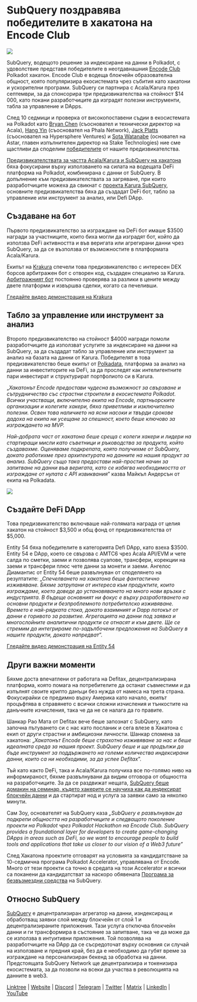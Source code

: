 # SubQuery поздравява победителите в хакатона на Encode Club

![](https://miro.medium.com/max/1400/1*KSv8qczywRPCEvWXeYiDNA.png)

SubQuery, водещото решение за индексиране на данни в Polkadot, с удоволствие представя победителите в неотдавнашния [Encode Club](https://www.encode.club/) Polkadot хакатон. Encode Club е водеща блокчейн образователна общност, която популяризира екосистемата чрез събития като хакатони и ускорителни програми. SubQuery си партнира с Acala/Karura през септември, за да спонсорира три предизвикателства на стойност $14 000, като покани разработчиците да изградят полезни инструменти, табла за управление и DApps.

След 10 седмици и проверка от високопоставени съдии в екосистемата на Polkadot като [Bryan Chen](https://twitter.com/XiliangChen) (съосновател и технически директор на Acala), [Hang Yin](https://twitter.com/bgmshana) (съосновател на Phala Network), [Jack Platts](https://twitter.com/jackbplatts) (съосновател на Hypersphere Ventures) и [Sota Watanabe](https://twitter.com/WatanabeSota) (основател на Astar, главен изпълнителен директор на Stake Technologies) ние сме щастливи да споделим [победителите](https://medium.com/encode-club/polkadot-hack-finale-prizewinners-and-summary-931627c64d9) от нашите предизвикателства.

[Предизвикателствата за частта Acala/Karura и SubQuery на хакатона](https://medium.com/encode-club/polkadot-hack-challenges-7cfeba1a4c0e) бяха фокусирани върху използването на силата на водещата DeFi платформа на Polkadot, комбинирана с данни от SubQuery. В допълнение към предизвикателствата за загряване, при които разработчиците можеха да свикнат с [проекта Karura SubQuery](https://explorer.subquery.network/subquery/AcalaNetwork/karura), основните предизвикателства бяха да създадат DeFi бот, табло за управление или инструмент за анализ, или Defi DApp.

## Създаване на бот

Първото предизвикателство за изграждане на DeFi бот имаше $3500 награди за участниците, които биха могли да изградят бот, който да използва DeFi активността и във веригата или агрегирани данни чрез SubQuery, за да се възползва от възможностите в платформата Acala/Karura.

Екипът на [Krakura](https://github.com/houtenbos/krakura-bot) спечели това предизвикателство с интересен DEX борсов арбитражен бот с отворен код, създаден специално за Karura. [Арбитражният бот](https://github.com/houtenbos/krakura-bot) постоянно проверява за разлики в цените между двете платформи и извършва сделки, когато са печеливши.

[Гледайте видео демонстрация на Krakura](https://youtu.be/G7TNTzMDijU)

## Табло за управление или инструмент за анализ

Второто предизвикателство на стойност $4000 награди помоли разработчиците да използват услугите за индексиране на данни на SubQuery, за да създадат табло за управление или инструмент за анализ на базата на данни от Karura. Победителят в това предизвикателство беше екипът от [Polkadata](https://www.polkadata.xyz/), платформа за анализ на данни за инвеститорите на DeFi, за да проследят как интелигентните пари инвестират и структурират портфолиото си в Karura.

„_Хакатонът Encode предостави чудесна възможност за свързване и сътрудничество със страстни строители в екосистемата Polkadot. Всички участващи, включително екипа на Encode, партньорските организации и колегите хакери, бяха приветливи и изключително полезни. Освен това наличието на ясни насоки и твърди срокове дадоха на екипа ни усещане за спешност, което беше ключово за изграждането на MVP._

_Най-добрата част от хакатона беше среща с колеги хакери и лидери на стартиращи мисли като съветници и ръководства за продукта, който създавахме. Оценяваме подкрепата, която получихме от SubQuery, докато работихме през архитектурата на данните на нашия продукт за анализ. SubQuery също така предостави най-простия начин за запитване на данни във веригата, като се избягва необходимостта от изграждане от нулата с API извиквания_” казва Майкъл Андерсън от екипа на Polkadata.

![](https://miro.medium.com/max/1400/0*o01LCEIOu-FyUOWx)

## Създайте DeFi DApp

Това предизвикателство включваше най-голямата награда от целия хакатон на стойност $3,500 и общ фонд от предизвикателства от $5,000.

Entity 54 бяха победителите в категорията Defi DApp, като взеха $3500. Entity 54 е DApp, което се свързва с AMTC6 чрез Acala API/EVM и чете салда по сметки, заеми и позволява суапове, трансфери, корекции на заеми и трансфери плюс чете данни за монети и заеми. Ангелос Диамантис от Entity 54 беше развълнуван от споделянето на резултатите: „_Спечелването на хакатона беше фантастично изживяване. Бяхме затрупани от интереса към продуктите, които изграждаме, което доведе до установяването на много нови връзки с индустрията. В бъдеще основният ни фокус е върху разработването на основни продукти и безпроблемното потребителско изживяване. Времето е най-рядката стока, докато взаимният и Dapp потокът от данни е горивото за развитие. Агрегацията на данни под заявка и многослойните аналитични продукти се отнасят и към двете. Ще се стремим да интегрираме по-задълбочени предложения на SubQuery в нашите продукти, докато напредват_”.

[Гледайте видео демонстрация на Entity 54](https://youtu.be/fU1BRVOtx2o)

## Други важни моменти

Бяхме доста впечатлени от работата на Defitax, децентрализирана платформа, която помага на потребителите да останат съвместими и да изпълнят своите крипто данъци без нужда от намеса на трета страна. Фокусирайки се предимно върху Америка като начало, екипът процъфтява в справянето с всички сложни изчисления и тънкостите на данъчните изчисления, така че да не се налага да го правите.

Шанкар Рао Мата от Defitax вече беше запознат с SubQuery, като започна пътуването си с нас като посланик и сега влезе в Хакатона с екип от други страстни и амбициозни личности. Шанкар спомена за хакатона: „_Хакатонът Encode беше страхотно изживяване за нас и беше идеалната среда за нашия проект. SubQuery беше и ще продължи да бъде инструмент за поддържането на големи количества индексирани данни, които са ни необходими, за да успее Defitax_”.

Тъй като както DeFi, така и Acala/Karura получиха все по-голямо ниво на информираност, бяхме развълнувани да видим отговора от общността на разработчиците. За да се раздвижат нещата, [SubQuery беше домакин на семинар, където хакерите се научиха как да индексират блокчейн данни](https://www.youtube.com/watch?v=QUtWC_LZM8Q) и да стартират нод и услуга за заявки само за няколко минути.

Сам Зоу, основателят на SubQuery каза _„SubQuery е развълнуван да подкрепи общността на разработчиците и следващото поколение проекти на Polkadot чрез Polkadot Hackathon на Encode Club. SubQuery provides a foundational layer for developers to create game-changing DApps in areas such as DeFi, so we want to encourage people to build tools and applications that take us closer to our vision of a Web3 future”_

След Хакатона проектите отговарят на условията за кандидатстване за 10-седмична програма Polkadot Accelerator, управлявана от Encode. Много от тези проекти са точно в средата на този Accelerator и всички са поканени да кандидатстват за наскоро обявената [Програма за безвъзмездни средства](https://subquery.network/grants) на SubQuery.

## Относно SubQuery

[SubQuery](https://subquery.network/) е децентрализиран агрегатор на данни, изндексиращ и обработващ заявки слой между блокчейн от слой 1 и децентрализираните приложения. Тази услуга отключва блокчейн данни и ги трансформира в състояние за запитване, така че да може да се използва в интуитивни приложения. Той позволява на разработчиците на DApp да се съсредоточат върху основния си случай на използване и предния край, без да е необходимо да губят време за изграждане на персонализиран бекенд за обработка на данни. Предстоящата SubQuery Network ще децентрализира и токенизира екосистемата, за да позволи на всеки да участва в революцията на данните в web3.

[Linktree](https://linktr.ee/subquerynetwork) | [Website](https://subquery.network/) | [Discord](https://discord.com/invite/78zg8aBSMG) | [Telegram](https://t.me/subquerynetwork) | [Twitter](https://twitter.com/subquerynetwork) | [Matrix](https://matrix.to/#/#subquery:matrix.org) | [LinkedIn](https://www.linkedin.com/company/subquery) | [YouTube](https://www.youtube.com/channel/UCi1a6NUUjegcLHDFLr7CqLw)
